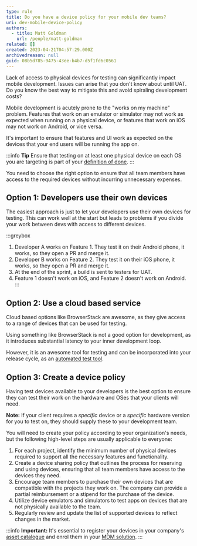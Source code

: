 ```yaml
---
type: rule
title: Do you have a device policy for your mobile dev teams?
uri: dev-mobile-device-policy
authors:
  - title: Matt Goldman
    url: /people/matt-goldman
related: []
created: 2023-04-21T04:57:29.000Z
archivedreason: null
guid: 08b5d785-9475-43ee-b4b7-d5f1fd6c0561
---
```

Lack of access to physical devices for testing can significantly impact mobile development. Issues can arise that you don't know about until UAT. Do you know the best way to mitigate this and avoid spiraling development costs?

<!--endintro-->

Mobile development is acutely prone to the "works on my machine" problem. Features that work on an emulator or simulator may not work as expected when running on a physical device, or features that work on iOS may not work on Android, or vice versa.
    
It's important to ensure that features and UI work as expected on the devices that your end users will be running the app on.

:::info
**Tip** Ensure that testing on at least one physical device on each OS you are targeting is part of your [definition of done](/definition-of-done).
:::

You need to choose the right option to ensure that all team members have access to the required devices without incurring unnecessary expenses.

## Option 1: Developers use their own devices

The easiest approach is just to let your developers use their own devices for testing. This can work well at the start but leads to problems if you divide your work between devs with access to different devices.

:::greybox
1. Developer A works on Feature 1. They test it on their Android phone, it works, so they open a PR and merge it.
2. Developer B works on Feature 2. They test it on their iOS phone, it works, so they open a PR and merge it.
3. At the end of the sprint, a build is sent to testers for UAT.
4. Feature 1 doesn't work on iOS, and Feature 2 doesn't work on Android.
:::

## Option 2: Use a cloud based service

Cloud based options like BrowserStack are awesome, as they give access to a range of devices that can be used for testing.
    
Using something like BrowserStack is not a good option for development, as it introduces substantial latency to your inner development loop.
    
However, it is an awesome tool for testing and can be incorporated into your release cycle, as an [automated test tool](https://www.browserstack.com/app-automate).

## Option 3: Create a device policy

Having test devices available to your developers is the best option to ensure they can test their work on the hardware and OSes that your clients will need.

**Note:** If your client requires a _specific_ device or a _specific_ hardware version for you to test on, they should supply these to your development team.

You will need to create your policy according to your organization's needs, but the following high-level steps are usually applicable to everyone:

1. For each project, identify the minimum number of physical devices required to support all the necessary features and functionality.
2. Create a device sharing policy that outlines the process for reserving and using devices, ensuring that all team members have access to the devices they need.
3. Encourage team members to purchase their own devices that are compatible with the projects they work on. The company can provide a partial reimbursement or a stipend for the purchase of the device.
4. Utilize device emulators and simulators to test apps on devices that are not physically available to the team.
5. Regularly review and update the list of supported devices to reflect changes in the market.

:::info
**Important:** It's essential to register your devices in your company's [asset catalogue](/label-your-assets) and enrol them in your [MDM solution](/implementing-intune).
:::
